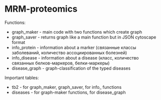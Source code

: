 # MRM-proteomics

Functions:
- graph_maker - main code with two functions which create graph
- graph_saver - returns graph like a main function but in JSON cytoscape format
- info_protein - information about a marker (связанные классы заболеваний, количество ассоциированных болезней)
- info_disease - information about a disease (класс, количество связанных белков-маркеров, белки-маркеры)
- disease_graph - graph-classification of the typed diseases

Important tables:
- tb2 - for graph_maker, graph_saver, for info_ functions
- diseases - for graph-maker functions, for disease_graph
